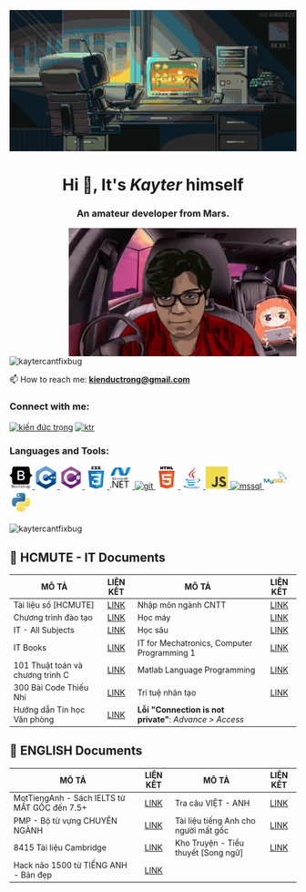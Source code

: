 
![MasterHead](https://github.com/KayterCantFixBug/KayterCantFixBug/blob/main/banner.gif)
<h1 align="center">Hi 👋, It's <i>Kayter</i> himself</h1>
<h3 align="center">An amateur developer from Mars.</h3>
<img align="right" alt="Coding" width="400" src="https://github.com/KayterCantFixBug/KayterCantFixBug/blob/main/fakecam.gif">

<p align="left"> <img src="https://komarev.com/ghpvc/?username=kaytercantfixbug&label=Profile%20views&color=0e75b6&style=flat" alt="kaytercantfixbug" /> </p>

📫 How to reach me: **kienductrong@gmail.com**

<h3 align="left">Connect with me:</h3>
<p align="left">
<a href="https://fb.com/kaytervn" target="blank"><img align="center" src="https://raw.githubusercontent.com/rahuldkjain/github-profile-readme-generator/master/src/images/icons/Social/facebook.svg" alt="kiến đức trọng" height="30" width="40" /></a>
<a href="https://www.youtube.com/@kaytervn" target="blank"><img align="center" src="https://raw.githubusercontent.com/rahuldkjain/github-profile-readme-generator/master/src/images/icons/Social/youtube.svg" alt="ktr" height="30" width="40" /></a>
</p>

<h3 align="left">Languages and Tools:</h3>
<p align="left"> <a href="https://getbootstrap.com" target="_blank" rel="noreferrer"> <img src="https://raw.githubusercontent.com/devicons/devicon/master/icons/bootstrap/bootstrap-plain-wordmark.svg" alt="bootstrap" width="40" height="40"/> </a> <a href="https://www.w3schools.com/cpp/" target="_blank" rel="noreferrer"> <img src="https://raw.githubusercontent.com/devicons/devicon/master/icons/cplusplus/cplusplus-original.svg" alt="cplusplus" width="40" height="40"/> </a> <a href="https://www.w3schools.com/cs/" target="_blank" rel="noreferrer"> <img src="https://raw.githubusercontent.com/devicons/devicon/master/icons/csharp/csharp-original.svg" alt="csharp" width="40" height="40"/> </a> <a href="https://www.w3schools.com/css/" target="_blank" rel="noreferrer"> <img src="https://raw.githubusercontent.com/devicons/devicon/master/icons/css3/css3-original-wordmark.svg" alt="css3" width="40" height="40"/> </a> <a href="https://dotnet.microsoft.com/" target="_blank" rel="noreferrer"> <img src="https://raw.githubusercontent.com/devicons/devicon/master/icons/dot-net/dot-net-original-wordmark.svg" alt="dotnet" width="40" height="40"/> </a> <a href="https://git-scm.com/" target="_blank" rel="noreferrer"> <img src="https://www.vectorlogo.zone/logos/git-scm/git-scm-icon.svg" alt="git" width="40" height="40"/> </a> <a href="https://www.w3.org/html/" target="_blank" rel="noreferrer"> <img src="https://raw.githubusercontent.com/devicons/devicon/master/icons/html5/html5-original-wordmark.svg" alt="html5" width="40" height="40"/> </a> <a href="https://www.java.com" target="_blank" rel="noreferrer"> <img src="https://raw.githubusercontent.com/devicons/devicon/master/icons/java/java-original.svg" alt="java" width="40" height="40"/> </a> <a href="https://developer.mozilla.org/en-US/docs/Web/JavaScript" target="_blank" rel="noreferrer"> <img src="https://raw.githubusercontent.com/devicons/devicon/master/icons/javascript/javascript-original.svg" alt="javascript" width="40" height="40"/> </a> <a href="https://www.microsoft.com/en-us/sql-server" target="_blank" rel="noreferrer"> <img src="https://www.svgrepo.com/show/303229/microsoft-sql-server-logo.svg" alt="mssql" width="40" height="40"/> </a> <a href="https://www.mysql.com/" target="_blank" rel="noreferrer"> <img src="https://raw.githubusercontent.com/devicons/devicon/master/icons/mysql/mysql-original-wordmark.svg" alt="mysql" width="40" height="40"/> </a> <a href="https://www.python.org" target="_blank" rel="noreferrer"> <img src="https://raw.githubusercontent.com/devicons/devicon/master/icons/python/python-original.svg" alt="python" width="40" height="40"/> </a> </p>

<p><img align="center" src="https://github-readme-stats.vercel.app/api/top-langs?username=kaytercantfixbug&show_icons=true&locale=en&layout=compact" alt="kaytercantfixbug" /></p>

<h2 align="left">📖 HCMUTE - IT Documents</h1>

|MÔ TẢ|LIÊN KẾT|MÔ TẢ|LIÊN KẾT|
|------|:------:|------|:------:|
|Tài liệu số [HCMUTE]|[LINK](http://csdl.hcmute.edu.vn/)|Nhập môn ngành CNTT|[LINK](http://tiny.cc/QTUTE-INTRO2IT)|
|Chương trình đào tạo|[LINK](https://docs.google.com/document/d/1msjP47esB1HsFP5lNdApdgLO0qNDnV5d/edit?usp=drive_link&ouid=115186877765088019765&rtpof=true&sd=true)|Học máy|[LINK](http://tiny.cc/QTUTE-MACHINELEARNING)|
|IT - All Subjects|[LINK](https://drive.google.com/drive/folders/1qQZV3-SkIRd-Ph6HC1m-3hkVZZ7MqNr8?usp=sharing)|Học sâu|[LINK](http://tiny.cc/QTUTE-DEEPLEARNING)|
|IT Books|[LINK](https://drive.google.com/drive/folders/16x-GZrRzqr1pyqjzDwQ2tt3s5NRbv2RO?usp=sharing)|IT for Mechatronics, Computer Programming 1|[LINK](http://tiny.cc/QTUTE-TINKYTHUAT)|
|101 Thuật toán và chương trình C|[LINK](https://drive.google.com/file/d/13y4XjNz48q6RyXJcdACsvt6zjB63tU0D/view?usp=sharing)|Matlab Language Programming|[LINK](http://tiny.cc/QTUTE-MATLAB)|
|300 Bài Code Thiếu Nhi|[LINK](https://docs.google.com/document/u/0/d/1WmKuC807QwSa7Q7oz6I6bWYPIkk6oBL1k5RKvnRb8nw/mobilebasic?fbclid=IwAR2zm7hrKqbMezxEXGq3bzC3Kjg_0wNufDkf9TznaqbWoS-EggF7FQ2BuL0)|Trí tuệ nhân tạo|[LINK](http://tiny.cc/QTUTE-AI)|
|Hướng dẫn Tin học Văn phòng|[LINK](https://terabox.com/s/1VcolKeQJqjaDBaGXmJ0f3Q)|**Lỗi "Connection is not private"**: *Advance > Access*

<h2 align="left">📓 ENGLISH Documents</h1>

|MÔ TẢ|LIÊN KẾT|MÔ TẢ|LIÊN KẾT|
|------|:------:|------|:------:|
|MotTiengAnh - Sách IELTS từ MẤT GỐC đến 7.5+|[LINK](https://tailieu.mottienganh.com/?utm_source=page_nhachoc&utm_medium=giaitri&utm_campaign=cpc)|Tra câu VIỆT - ANH|[LINK](https://tracau.vn/)|
|PMP - Bộ từ vựng CHUYÊN NGÀNH|[LINK](https://drive.google.com/drive/folders/1tfYX7cPwqF5zVmlckJiMKj3FL2v2LcH1?usp=sharing)|Tài liệu tiếng Anh cho người mất gốc|[LINK](https://drive.google.com/drive/folders/1Qfg4nvYWxeAuHmZeK-PZvw2Q7uEAUYGB?usp=sharing)|
|8415 Tài liệu Cambridge|[LINK](https://terabox.com/s/1frh6q5zHsj8lw7lR-TstAw)|Kho Truyện - Tiểu thuyết [Song ngữ]|[LINK](https://drive.google.com/drive/folders/1me4JjJ3J7yj_PmoDjc2KjtkY3xJYBsWA?usp=sharing)|
|Hack não 1500 từ TIẾNG ANH - Bản đẹp|[LINK](https://drive.google.com/file/d/140Gzf7C4wCcTNwFRrXecwxpjacg8FiiZ/view?usp=sharing)|
